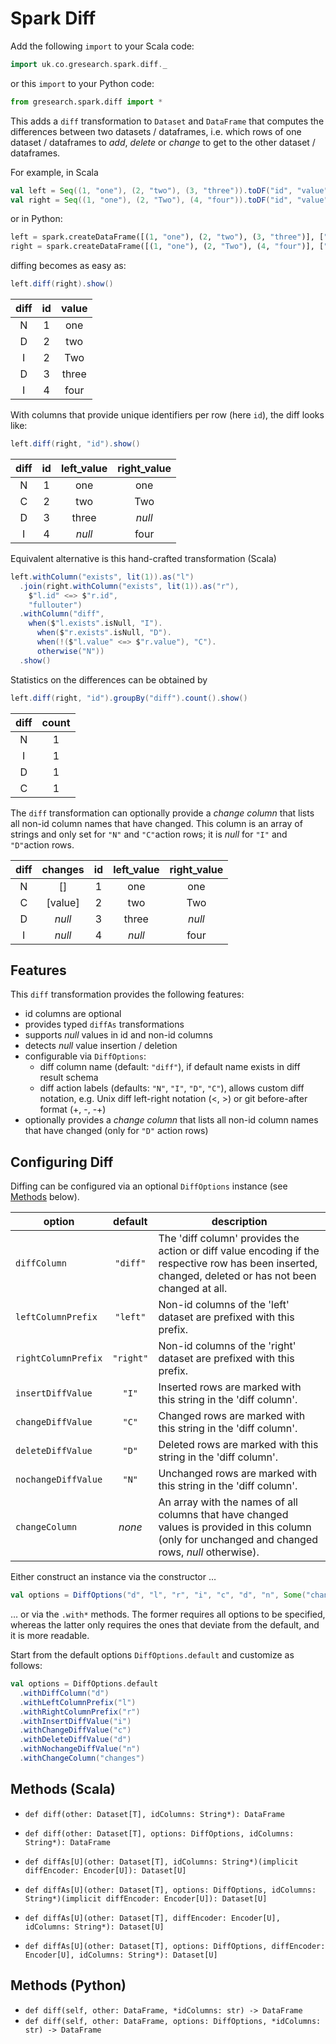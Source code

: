 # Spark Diff

Add the following `import` to your Scala code:

```scala
import uk.co.gresearch.spark.diff._
```

or this `import` to your Python code:

```python
from gresearch.spark.diff import *
```

This adds a `diff` transformation to `Dataset` and `DataFrame` that computes the differences between two datasets / dataframes,
i.e. which rows of one dataset / dataframes to _add_, _delete_ or _change_ to get to the other dataset / dataframes.

For example, in Scala

```scala
val left = Seq((1, "one"), (2, "two"), (3, "three")).toDF("id", "value")
val right = Seq((1, "one"), (2, "Two"), (4, "four")).toDF("id", "value")
```

or in Python:

```python
left = spark.createDataFrame([(1, "one"), (2, "two"), (3, "three")], ["id", "value"])
right = spark.createDataFrame([(1, "one"), (2, "Two"), (4, "four")], ["id", "value"])
```

diffing becomes as easy as:

```scala
left.diff(right).show()
```

|diff |id   |value  |
|:---:|:---:|:-----:|
|    N|    1|    one|
|    D|    2|    two|
|    I|    2|    Two|
|    D|    3|  three|
|    I|    4|   four|

With columns that provide unique identifiers per row (here `id`), the diff looks like:

```scala
left.diff(right, "id").show()
```

|diff |id   |left_value|right_value|
|:---:|:---:|:--------:|:---------:|
|    N|    1|       one|        one|
|    C|    2|       two|        Two|
|    D|    3|     three|     *null*|
|    I|    4|    *null*|       four|


Equivalent alternative is this hand-crafted transformation (Scala)

```scala
left.withColumn("exists", lit(1)).as("l")
  .join(right.withColumn("exists", lit(1)).as("r"),
    $"l.id" <=> $"r.id",
    "fullouter")
  .withColumn("diff",
    when($"l.exists".isNull, "I").
      when($"r.exists".isNull, "D").
      when(!($"l.value" <=> $"r.value"), "C").
      otherwise("N"))
  .show()
```

Statistics on the differences can be obtained by

```scala
left.diff(right, "id").groupBy("diff").count().show()
```

|diff  |count  |
|:----:|:-----:|
|     N|      1|
|     I|      1|
|     D|      1|
|     C|      1|

The `diff` transformation can optionally provide a *change column* that lists all non-id column names that have changed.
This column is an array of strings and only set for `"N"` and `"C"`action rows; it is *null* for `"I"` and `"D"`action rows.

|diff |changes|id   |left_value|right_value|
|:---:|:-----:|:---:|:--------:|:---------:|
|    N|     []|    1|       one|        one|
|    C|[value]|    2|       two|        Two|
|    D| *null*|    3|     three|     *null*|
|    I| *null*|    4|    *null*|       four|

## Features

This `diff` transformation provides the following features:
* id columns are optional
* provides typed `diffAs` transformations
* supports *null* values in id and non-id columns
* detects *null* value insertion / deletion
* configurable via `DiffOptions`:
  * diff column name (default: `"diff"`), if default name exists in diff result schema
  * diff action labels (defaults: `"N"`, `"I"`, `"D"`, `"C"`), allows custom diff notation,
e.g. Unix diff left-right notation (<, >) or git before-after format (+, -, -+)
* optionally provides a *change column* that lists all non-id column names that have changed (only for `"D"` action rows)

## Configuring Diff

Diffing can be configured via an optional `DiffOptions` instance (see [Methods](#methods) below).

|option              |default  |description|
|--------------------|:-------:|-----------|
|`diffColumn`        |`"diff"` |The 'diff column' provides the action or diff value encoding if the respective row has been inserted, changed, deleted or has not been changed at all.|
|`leftColumnPrefix`  |`"left"` |Non-id columns of the 'left' dataset are prefixed with this prefix.|
|`rightColumnPrefix` |`"right"`|Non-id columns of the 'right' dataset are prefixed with this prefix.|
|`insertDiffValue`   |`"I"`    |Inserted rows are marked with this string in the 'diff column'.|
|`changeDiffValue`   |`"C"`    |Changed rows are marked with this string in the 'diff column'.|
|`deleteDiffValue`   |`"D"`    |Deleted rows are marked with this string in the 'diff column'.|
|`nochangeDiffValue` |`"N"`    |Unchanged rows are marked with this string in the 'diff column'.|
|`changeColumn`      |*none*   |An array with the names of all columns that have changed values is provided in this column (only for unchanged and changed rows, *null* otherwise).|

Either construct an instance via the constructor …

```scala
val options = DiffOptions("d", "l", "r", "i", "c", "d", "n", Some("changes"))
```

… or via the `.with*` methods. The former requires all options to be specified, whereas the latter
only requires the ones that deviate from the default, and it is more readable.

Start from the default options `DiffOptions.default` and customize as follows:

```scala
val options = DiffOptions.default
  .withDiffColumn("d")
  .withLeftColumnPrefix("l")
  .withRightColumnPrefix("r")
  .withInsertDiffValue("i")
  .withChangeDiffValue("c")
  .withDeleteDiffValue("d")
  .withNochangeDiffValue("n")
  .withChangeColumn("changes")
```

## Methods (Scala)

* `def diff(other: Dataset[T], idColumns: String*): DataFrame`
* `def diff(other: Dataset[T], options: DiffOptions, idColumns: String*): DataFrame`


* `def diffAs[U](other: Dataset[T], idColumns: String*)(implicit diffEncoder: Encoder[U]): Dataset[U]`
* `def diffAs[U](other: Dataset[T], options: DiffOptions, idColumns: String*)(implicit diffEncoder: Encoder[U]): Dataset[U]`
* `def diffAs[U](other: Dataset[T], diffEncoder: Encoder[U], idColumns: String*): Dataset[U]`
* `def diffAs[U](other: Dataset[T], options: DiffOptions, diffEncoder: Encoder[U], idColumns: String*): Dataset[U]`


## Methods (Python)

* `def diff(self, other: DataFrame, *idColumns: str) -> DataFrame`
* `def diff(self, other: DataFrame, options: DiffOptions, *idColumns: str) -> DataFrame`
